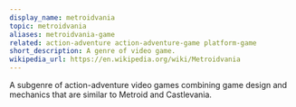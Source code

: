 ```yaml
---
display_name: metroidvania
topic: metroidvania
aliases: metroidvania-game
related: action-adventure action-adventure-game platform-game
short_description: A genre of video game.
wikipedia_url: https://en.wikipedia.org/wiki/Metroidvania
---
```

A subgenre of action-adventure video games combining game design and mechanics that are similar to Metroid and Castlevania.